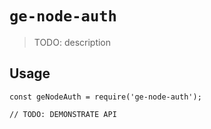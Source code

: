 # `ge-node-auth`

> TODO: description

## Usage

```
const geNodeAuth = require('ge-node-auth');

// TODO: DEMONSTRATE API
```
